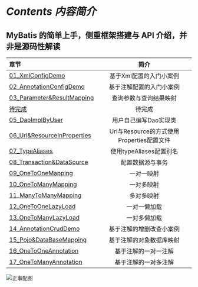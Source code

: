 # *Contents 内容简介*

## MyBatis 的简单上手，侧重框架搭建与 API 介绍，并非是源码性解读

| 章节                                                         |                   简介                    |
| :----------------------------------------------------------- | :---------------------------------------: |
| [01_XmlConfigDemo](https://github.com/undermoonoldman/JavaFamilyBucket/tree/master/MyBatisBasic/01_XmlConfigDemo) |          基于Xml配置的入门小案例          |
| [02_AnnotationConfigDemo](https://github.com/undermoonoldman/JavaFamilyBucket/tree/master/MyBatisBasic/02_AnnotationConfigDemo) |         基于注解配置的入门小案例          |
| [03_Parameter&ResultMapping](https://github.com/undermoonoldman/JavaFamilyBucket/tree/master/MyBatisBasic/03_Parameter&ResultMapping) |          查询参数与查询结果映射           |
| [待完成](https://github.com/undermoonoldman/JavaFamilyBucket/tree/master/MyBatisBasic) |                  待完成                   |
| [05_DaoImplByUser](https://github.com/undermoonoldman/JavaFamilyBucket/tree/master/MyBatisBasic/05_DaoImplByUser) |           用户自己编写Dao实现类           |
| [06_Url&ResourceInProperties](https://github.com/undermoonoldman/JavaFamilyBucket/tree/master/MyBatisBasic/06_Url&ResourceInProperties) | Url与Resource的方式使用Properties配置文件 |
| [07_TypeAliases](https://github.com/undermoonoldman/JavaFamilyBucket/tree/master/MyBatisBasic/07_TypeAliases) |          使用typeAliases配置别名          |
| [08_Transaction&DataSource](https://github.com/undermoonoldman/JavaFamilyBucket/tree/master/MyBatisBasic/08_Transaction&DataSource) |             配置数据源与事务              |
| [09_OneToOneMapping](https://github.com/undermoonoldman/JavaFamilyBucket/tree/master/MyBatisBasic/09_OneToOneMapping) |                一对一映射                 |
| [10_OneToManyMapping](https://github.com/undermoonoldman/JavaFamilyBucket/tree/master/MyBatisBasic/10_OneToManyMapping) |                一对多映射                 |
| [11_ManyToManyMapping](https://github.com/undermoonoldman/JavaFamilyBucket/tree/master/MyBatisBasic/11_ManyToManyMapping) |                多对多映射                 |
| [12_OneToOneLazyLoad](https://github.com/undermoonoldman/JavaFamilyBucket/tree/master/MyBatisBasic/12_OneToOneLazyLoad) |               一对一懒加载                |
| [13_OneToManyLazyLoad](https://github.com/undermoonoldman/JavaFamilyBucket/tree/master/MyBatisBasic/13_OneToManyLazyLoad) |               一对多懒加载                |
| [14_AnnotationCrudDemo](https://github.com/undermoonoldman/JavaFamilyBucket/tree/master/MyBatisBasic/14_AnnotationCrudDemo) |         基于注解的增删改查小案例          |
| [15_Pojo&DataBaseMapping](https://github.com/undermoonoldman/JavaFamilyBucket/tree/master/MyBatisBasic/15_Pojo&DataBaseMapping) |         基于注解的对象数据库映射          |
| [16_OneToOneAnnotation](https://github.com/undermoonoldman/JavaFamilyBucket/tree/master/MyBatisBasic/16_OneToOneAnnotation) |           基于注解的一对一注解            |
| [17_OneToManyAnnotation](https://github.com/undermoonoldman/JavaFamilyBucket/tree/master/MyBatisBasic/17_OneToManyAnnotation) |           基于注解的一对多注解            |

![正事配图](https://github.com/NoMoreThanAWord/JavaFamilyBucket/raw/master/Resource/IMG/g.jpeg)